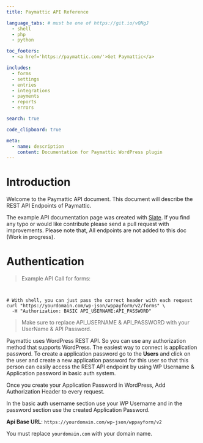 ```yaml
---
title: Paymattic API Reference

language_tabs: # must be one of https://git.io/vQNgJ
  - shell
  - php
  - python

toc_footers:
  - <a href='https://paymattic.com/'>Get Paymattic</a>

includes:
  - forms
  - settings
  - entries
  - integrations
  - payments
  - reports
  - errors

search: true

code_clipboard: true

meta:
  - name: description
    content: Documentation for Paymattic WordPress plugin
---
```


# Introduction

Welcome to the Paymattic API document. This document will describe the REST API Endpoints of Paymattic.

The example API documentation page was created with [Slate](https://github.com/slatedocs/slate). If you find any typo or would like contribute please send a pull request with improvements. Please note that, All endpoints are not added to this doc (Work in progress).

# Authentication

> Example API Call for forms:

```php

```

```python

```

```shell
# With shell, you can just pass the correct header with each request
curl "https://yourdomain.com/wp-json/wppayform/v2/forms" \
  -H "Authorization: BASIC API_USERNAME:API_PASSWORD"
```


> Make sure to replace API_USERNAME & API_PASSWORD with your UserName & API Password.

Paymattic uses WordPress REST API. So you can use any authorization method that supports WordPress. The easiest way to connect is application password. To create a application password go to the __Users__ and click on the user and create a new application password for this user so that this person can easily access the REST API endpoint by using WP Username & Application password in basic auth system.

Once you create your Application Password in WordPress, Add Authorization Header to every request.

In the basic auth username section use your WP Username and in the password section use the created Application Password.

__Api Base URL__: `https://yourdomain.com/wp-json/wppayform/v2`

<aside class="notice">
You must replace <code>yourdomain.com</code> with your domain name.
</aside>


